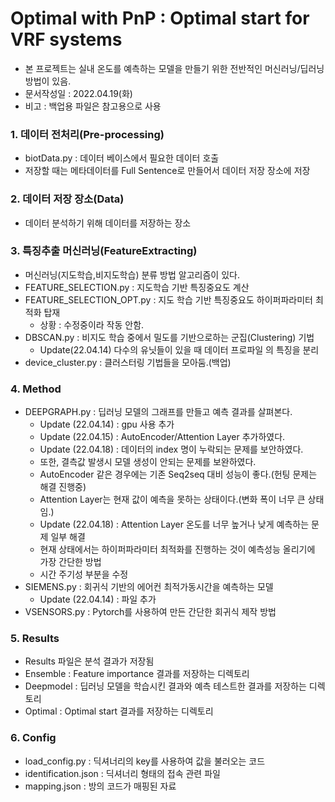 # Optimal with PnP : Optimal start for VRF systems
* 본 프로젝트는 실내 온도를 예측하는 모델을 만들기 위한 전반적인 머신러닝/딥러닝 방법이 있음.
* 문서작성일 : 2022.04.19(화)
* 비고 : 백업용 파일은 참고용으로 사용

### 1. 데이터 전처리(Pre-processing)
* biotData.py : 데이터 베이스에서 필요한 데이터 호출 
* 저장할 때는 메타데이터를 Full Sentence로 만들어서 데이터 저장 장소에 저장

### 2. 데이터 저장 장소(Data)
* 데이터 분석하기 위해 데이터를 저장하는 장소

### 3. 특징추출 머신러닝(FeatureExtracting)
* 머신러닝(지도학습,비지도학습) 분류 방법 알고리즘이 있다.
* FEATURE_SELECTION.py : 지도학습 기반 특징중요도 계산
* FEATURE_SELECTION_OPT.py : 지도 학습 기반 특징중요도 하이퍼파라미터 최적화 탑재
  * 상황 : 수정중이라 작동 안함. 
* DBSCAN.py : 비지도 학습 중에서 밀도를 기반으로하는 군집(Clustering) 기법 
  * Update(22.04.14) 다수의 유닛들이 있을 때 데이터 프로파일 의 특징을 분리
* device_cluster.py : 클러스터링 기법들을 모아둠.(백업)

### 4. Method
* DEEPGRAPH.py : 딥러닝 모델의 그래프를 만들고 예측 결과를 살펴본다.
    * Update (22.04.14) : gpu 사용 추가
    * Update (22.04.15) : AutoEncoder/Attention Layer 추가하였다.
    * Update (22.04.18) : 데이터의 index 명이 누락되는 문제를 보안하였다. 
    * 또한, 결측값 발생시 모델 생성이 안되는 문제를 보완하였다.
    * AutoEncoder 같은 경우에는 기존 Seq2seq 대비 성능이 좋다.(헌팅 문제는 해결 진행중)
    * Attention Layer는 현재 값이 예측을 못하는 상태이다.(변화 폭이 너무 큰 상태임.)
    * Update (22.04.18) : Attention Layer 온도를 너무 높거나 낮게 예측하는 문제 일부 해결
    * 현재 상태에서는 하이퍼파라미터 최적화를 진행하는 것이 예측성능 올리기에 가장 간단한 방법
    * 시간 주기성 부분을 수정
* SIEMENS.py : 회귀식 기반의 에어컨 최적가동시간을 예측하는 모델
    * Update (22.04.14) : 파일 추가
* VSENSORS.py : Pytorch를 사용하여 만든 간단한 회귀식 제작 방법

### 5. Results
* Results 파일은 분석 결과가 저장됨
* Ensemble : Feature importance 결과를 저장하는 디렉토리
* Deepmodel : 딥러닝 모델을 학습시킨 결과와 예측 테스트한 결과를 저장하는 디렉토리 
* Optimal : Optimal start 결과를 저장하는 디렉토리

### 6. Config
* load_config.py : 딕셔너리의 key를 사용하여 값을 불러오는 코드
* identification.json : 딕셔너리 형태의 접속 관련 파일
* mapping.json : 방의 코드가 매핑된 자료